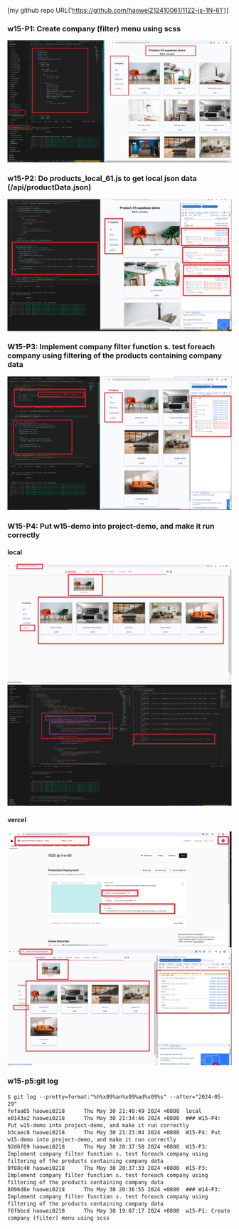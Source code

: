 [my github repo URL('https://github.com/haowei212410061/1122-js-1N-61')]

### w15-P1: Create company (filter) menu using scss 

![](w15-p1.png)


### w15-P2: Do products_local_61.js to get local json data (/api/productData.json) 
![](w15-p2.png)


### W15-P3: Implement company filter function s. test foreach company using filtering of the products containing company data
 

![](w15-p3.png)


### W15-P4: Put w15-demo into project-demo, and make it run correctly
 
#### local

![](w15-p4-1.png)
![](w15-p4-2.png)


#### vercel
![](w15-p4-3.png)
![](w15-p4-4.png)

### w15-p5:git log

```
$ git log --pretty=format:"%h%x09%an%x09%ad%x09%s" --after="2024-05-29"
fefaa05 haowei0218      Thu May 30 21:40:49 2024 +0800  local
e0143a2 haowei0218      Thu May 30 21:34:46 2024 +0800  ### W15-P4: Put w15-demo into project-demo, and make it run correctly
b3caec8 haowei0218      Thu May 30 21:23:04 2024 +0800  W15-P4: Put w15-demo into project-demo, and make it run correctly
92d6f69 haowei0218      Thu May 30 20:37:58 2024 +0800  W15-P3: Implement company filter function s. test foreach company using filtering of the products containing company data
0f88c40 haowei0218      Thu May 30 20:37:33 2024 +0800  W15-P3: Implement company filter function s. test foreach company using filtering of the products containing company data
8096d8e haowei0218      Thu May 30 20:36:55 2024 +0800  ### W14-P3: Implement company filter function s. test foreach company using filtering of the products containing company data
f6fbbcd haowei0218      Thu May 30 19:07:17 2024 +0800  w15-P1: Create company (filter) menu using scss


```
